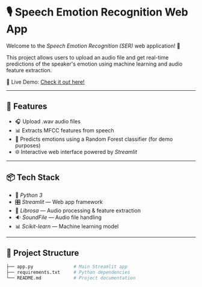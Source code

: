 
# 🎙 Speech Emotion Recognition Web App

Welcome to the *Speech Emotion Recognition (SER)* web application! 🌟

This project allows users to upload an audio file and get real-time predictions of the speaker's emotion using machine learning and audio feature extraction.

🚀 Live Demo: [Check it out here!](https://speech-emotion-recognitionn.streamlit.app/)

---

## 🔧 Features

- 🎧 Upload .wav audio files
- 📊 Extracts MFCC features from speech
- 🤖 Predicts emotions using a Random Forest classifier (for demo purposes)
- 🌐 Interactive web interface powered by *Streamlit*

---

## 📦 Tech Stack

- 🐍 *Python 3*
- 🎛 *Streamlit* — Web app framework
- 🎼 *Librosa* — Audio processing & feature extraction
- 🔉 *SoundFile* — Audio file handling
- 📊 *Scikit-learn* — Machine learning model

---

## 📂 Project Structure

```bash
├── app.py               # Main Streamlit app
├── requirements.txt     # Python dependencies
└── README.md            # Project documentation
